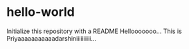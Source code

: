 # hello-world
 Initialize this repository with a README
Hellooooooo... This is Priyaaaaaaaaaaadarshiniiiiiiiiii...
